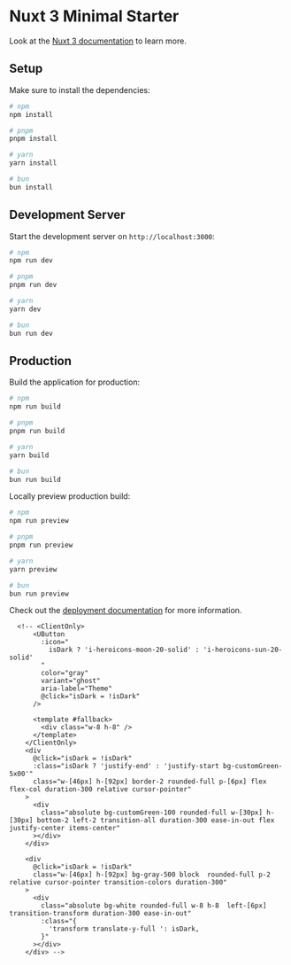 # Nuxt 3 Minimal Starter

Look at the [Nuxt 3 documentation](https://nuxt.com/docs/getting-started/introduction) to learn more.

## Setup

Make sure to install the dependencies:

```bash
# npm
npm install

# pnpm
pnpm install

# yarn
yarn install

# bun
bun install
```

## Development Server

Start the development server on `http://localhost:3000`:

```bash
# npm
npm run dev

# pnpm
pnpm run dev

# yarn
yarn dev

# bun
bun run dev
```

## Production

Build the application for production:

```bash
# npm
npm run build

# pnpm
pnpm run build

# yarn
yarn build

# bun
bun run build
```

Locally preview production build:

```bash
# npm
npm run preview

# pnpm
pnpm run preview

# yarn
yarn preview

# bun
bun run preview
```

Check out the [deployment documentation](https://nuxt.com/docs/getting-started/deployment) for more information.

      <!-- <ClientOnly>
          <UButton
            :icon="
              isDark ? 'i-heroicons-moon-20-solid' : 'i-heroicons-sun-20-solid'
            "
            color="gray"
            variant="ghost"
            aria-label="Theme"
            @click="isDark = !isDark"
          />

          <template #fallback>
            <div class="w-8 h-8" />
          </template>
        </ClientOnly>
        <div
          @click="isDark = !isDark"
          :class="isDark ? 'justify-end' : 'justify-start bg-customGreen-5x00'"
          class="w-[46px] h-[92px] border-2 rounded-full p-[6px] flex flex-col duration-300 relative cursor-pointer"
        >
          <div
            class="absolute bg-customGreen-100 rounded-full w-[30px] h-[30px] bottom-2 left-2 transition-all duration-300 ease-in-out flex justify-center items-center"
          ></div>
        </div>

        <div
          @click="isDark = !isDark"
          class="w-[46px] h-[92px] bg-gray-500 block  rounded-full p-2  relative cursor-pointer transition-colors duration-300"
        >
          <div
            class="absolute bg-white rounded-full w-8 h-8  left-[6px] transition-transform duration-300 ease-in-out"
            :class="{
              'transform translate-y-full ': isDark,
            }"
          ></div>
        </div> -->
